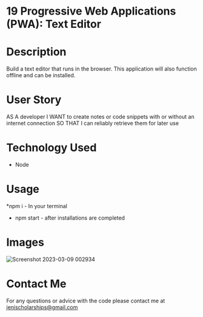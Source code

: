# 19 Progressive Web Applications (PWA): Text Editor

# Description
Build a text editor that runs in the browser. This application will also function offline and can be installed. 

# User Story
AS A developer
I WANT to create notes or code snippets with or without an internet connection
SO THAT I can reliably retrieve them for later use

# Technology Used
* Node

# Usage
*npm i - In your terminal 
* npm start - after installations are completed
 
# Images
![Screenshot 2023-03-09 002934](https://user-images.githubusercontent.com/100052698/223964626-4a40d975-b858-4a08-84ed-b190dcb46d86.png)



# Contact Me
For any questions or advice with the code please contact me at jenischolarships@gmail.com

